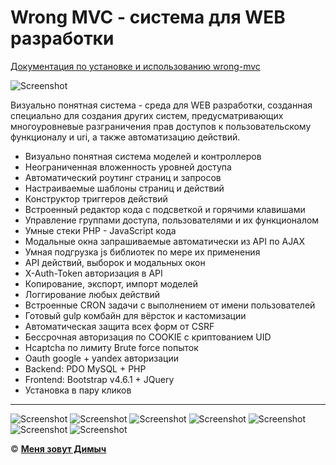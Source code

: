 # Wrong MVC - система для WEB разработки

[Документация по установке и использованию wrong-mvc](https://wrong-mvc.com/documentation)

![Screenshot](http://wrong-mvc.com/assets/system/img/wrong.png)

Визуально понятная система - среда для WEB разработки, созданная специально для создания других систем, предусматривающих многоуровневые разграничения прав доступов к пользовательскому функционалу и uri, а также автоматизацию действий.

+ Визуально понятная система моделей и контроллеров
+ Неограниченная вложенность уровней доступа
+ Автоматический роутинг страниц и запросов
+ Настраиваемые шаблоны страниц и действий
+ Конструктор триггеров действий
+ Встроенный редактор кода с подсветкой и горячими клавишами
+ Управление группами доступа, пользователями и их функционалом
+ Умные стеки PHP - JavaScript кода
+ Модальные окна запрашиваемые автоматически из API по AJAX
+ Умная подгрузка js библиотек по мере их применения
+ API действий, выборок и модальных окон
+ X-Auth-Token авторизация в API
+ Копирование, экспорт, импорт моделей
+ Логгирование любых действий
+ Встроенные CRON задачи с выполнением от имени пользователей
+ Готовый gulp комбайн для вёрсток и кастомизации
+ Автоматическая защита всех форм от CSRF
+ Бессрочная авторизация по COOKIE с криптованием UID
+ Hcaptcha по лимиту Brute force попыток
+ Oauth google + yandex авторизации
+ Backend: PDO MySQL + PHP
+ Frontend: Bootstrap v4.6.1 + JQuery
+ Установка в пару кликов

---

![Screenshot](http://wrong-mvc.com/assets/system/img/groups.png)
![Screenshot](http://wrong-mvc.com/assets/system/img/users.png)
![Screenshot](http://wrong-mvc.com/assets/system/img/templates.png)
![Screenshot](http://wrong-mvc.com/assets/system/img/selects.png)
![Screenshot](http://wrong-mvc.com/assets/system/img/modals.png)
![Screenshot](http://wrong-mvc.com/assets/system/img/actions.png)
![Screenshot](http://wrong-mvc.com/assets/system/img/cron.png)

© **[Меня зовут Димыч](https://t.me/tdsdm)**

